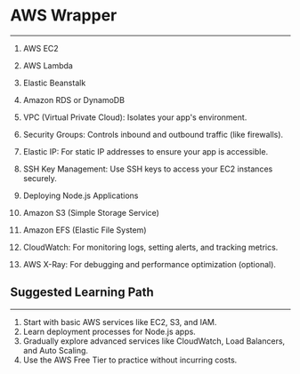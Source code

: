 # AWS Wrapper
-------------



1. AWS EC2
2. AWS Lambda
3. Elastic Beanstalk
4. Amazon RDS or DynamoDB

5. VPC (Virtual Private Cloud): Isolates your app's environment.
6. Security Groups: Controls inbound and outbound traffic (like firewalls).
7. Elastic IP: For static IP addresses to ensure your app is accessible.
8. SSH Key Management: Use SSH keys to access your EC2 instances securely.
9. Deploying Node.js Applications

10. Amazon S3 (Simple Storage Service)
11. Amazon EFS (Elastic File System)
12. CloudWatch: For monitoring logs, setting alerts, and tracking metrics.
11. AWS X-Ray: For debugging and performance optimization (optional).




## Suggested Learning Path
--------------------------

1. Start with basic AWS services like EC2, S3, and IAM.
2. Learn deployment processes for Node.js apps.
3. Gradually explore advanced services like CloudWatch, Load Balancers, and Auto Scaling.
4. Use the AWS Free Tier to practice without incurring costs.